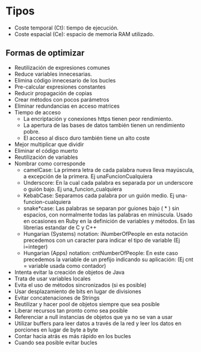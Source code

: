 # Tipos

- Coste temporal (Ct): tiempo de ejecución.
- Coste espacial (Ce): espacio de memoria RAM utilizado.

## Formas de optimizar

- Reutilización de expresiones comunes
- Reduce variables innecesarias.
- Elimina código innecesario de los bucles
- Pre-calcular expresiones constantes
- Reducir propagación de copias
- Crear métodos con pocos parámetros
- Eliminar redundancias en acceso matrices
- Tiempo de acceso
  - La encriptación y conexiones https tienen peor rendimiento.
  - La apertura de las bases de datos también tienen un rendimiento pobre.
  - El acceso al disco duro también tiene un alto coste
- Mejor multiplicar que dividir
- Eliminar el código muerto
- Reutilización de variables
- Nombrar como corresponde
  - camelCase: La primera letra de cada palabra nueva lleva mayúscula, a excepción de la primera. Ej unaFuncionCualquiera
  - Underscore: En la cual cada palabra es separada por un underscore o guión bajo. Ej una_funcion_cualquiera
  - KebabCase: Separamos cada palabra por un guión medio. Ej una-funcion-cualquiera
  - snake*case: Las palabras se separan por guiones bajo ( * ) sin espacios, con normalmente todas las palabras en minúscula. Usado en ocasiones en Ruby en la definición de variables y métodos. En las librerias estandar de C y C++
  - Hungarian (Systems) notation: iNumberOfPeople en esta notación precedemos con un caracter para indicar el tipo de variable (Ej i=integer)
  - Hungarian (Apps) notation: cntNumberOfPeople: En este caso precedemos la variable de un prefijo indicando su aplicación: (Ej cnt = variable usada como contador)
- Intenta evitar la creación de objetos de Java
- Trata de usar variables locales
- Evita el uso de métodos sincronizados (si es posible)
- Usar desplazamiento de bits en lugar de divisiones
- Evitar concatenaciones de Strings
- Reutilizar y hacer pool de objetos siempre que sea posible
- Liberar recursos tan pronto como sea posible
- Referenciar a null instancias de objetos que ya no se van a usar
- Utilizar buffers para leer datos a través de la red y leer los datos en porciones en lugar de byte a byte
- Contar hacia atrás es más rápido en los bucles
- Cuando sea posible evitar bucles
